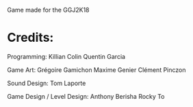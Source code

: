 Game made for the GGJ2K18

# Credits: 
Programming:
Killian Colin
Quentin Garcia
 
Game Art:
Grégoire Gamichon
Maxime Genier
Clément Pinczon 
 
Sound Design:
Tom Laporte
 
Game Design / Level Design:
Anthony Berisha
Rocky To


